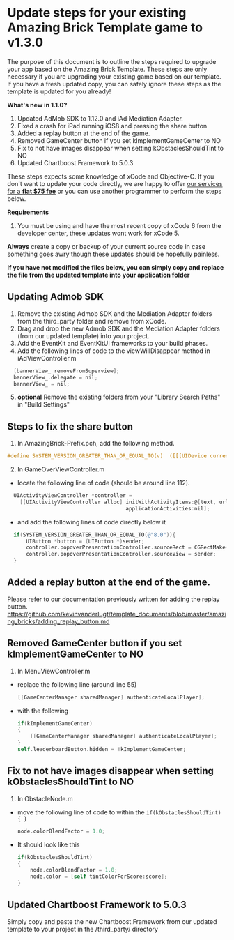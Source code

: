 # Update steps for your existing Amazing Brick Template game to v1.3.0
The purpose of this document is to outline the steps required to upgrade your app based on the Amazing Brick Template.
These steps are only necessary if you are upgrading your existing game based on our template.  If you have a fresh updated copy, you can safely ignore these steps as the template is updated for you already!

**What's new in 1.1.0?**

1. Updated AdMob SDK to 1.12.0 and iAd Mediation Adapter.
2. Fixed a crash for iPad running iOS8 and pressing the share button
3. Added a replay button at the end of the game.
4. Removed GameCenter button if you set kImplementGameCenter to NO
5. Fix to not have images disappear when setting kObstaclesShouldTint to NO
6. Updated Chartboost Framework to 5.0.3

These steps expects some knowledge of xCode and Objective-C. If you don't want to update your code directly, we are happy to offer [our services for a **flat $75 fee**](http://alpinepipeline.com/pages/services) or you can use another programmer to perform the steps below.   

**Requirements**

1. You must be using and have the most recent copy of xCode 6 from the developer center, these updates wont work for xCode 5.

**Always** create a copy or backup of your current source code in case something goes awry though these updates should be hopefully painless.

**If you have not modified the files below, you can simply copy and replace the file from the updated template into your application folder**

## Updating Admob SDK
1. Remove the existing Admob SDK and the Mediation Adapter folders from the third_party folder and remove from xCode.
2. Drag and drop the new Admob SDK and the Mediation Adapter folders (from our updated template) into your project.
3. Add the EventKit and EventKitUI frameworks to your build phases.
4. Add the following lines of code to the viewWillDisappear method in iAdViewController.m

  ```objective-c
    [bannerView_ removeFromSuperview];
    bannerView_.delegate = nil;
    bannerView_ = nil;
  ```
5. **optional** Remove the existing folders from your "Library Search Paths" in "Build Settings"

## Steps to fix the share button
1. In AmazingBrick-Prefix.pch, add the following method.

  ```objective-c
  #define SYSTEM_VERSION_GREATER_THAN_OR_EQUAL_TO(v)  ([[[UIDevice currentDevice] systemVersion] compare:v options:NSNumericSearch] != NSOrderedAscending)
  ```
2. In GameOverViewController.m
  * locate the following line of code (should be around line 112).
  ```objective-c
    UIActivityViewController *controller =
      [[UIActivityViewController alloc] initWithActivityItems:@[text, url]
                                        applicationActivities:nil];
  ```
  * and add the following lines of code directly below it 
  ```objective-c
    if(SYSTEM_VERSION_GREATER_THAN_OR_EQUAL_TO(@"8.0")){
        UIButton *button = (UIButton *)sender;
        controller.popoverPresentationController.sourceRect = CGRectMake(button.frame.size.width/2, 0, 0, 0);
        controller.popoverPresentationController.sourceView = sender;
    }
  ```

## Added a replay button at the end of the game.
Please refer to our documentation previously written for adding the replay button.
https://github.com/kevinvanderlugt/template_documents/blob/master/amazing_bricks/adding_replay_button.md

## Removed GameCenter button if you set kImplementGameCenter to NO
1. In MenuViewController.m
  * replace the following line (around line 55)
    ```objective-c
    [[GameCenterManager sharedManager] authenticateLocalPlayer];
    ```

  * with the following 
    ```objective-c
    if(kImplementGameCenter)
    {
        [[GameCenterManager sharedManager] authenticateLocalPlayer];
    }
    self.leaderboardButton.hidden = !kImplementGameCenter;
    ```

## Fix to not have images disappear when setting kObstaclesShouldTint to NO
1. In ObstacleNode.m 
  * move the following line of code to within the `if(kObstaclesShouldTint) { }`
    ```objective-c
    node.colorBlendFactor = 1.0;
    ```

  * It should look like this
    ```objective-c
    if(kObstaclesShouldTint)
    {
        node.colorBlendFactor = 1.0;
        node.color = [self tintColorForScore:score];
    }
    ```

## Updated Chartboost Framework to 5.0.3
Simply copy and paste the new Chartboost.Framework from our updated template to your project in the /third_party/ directory

